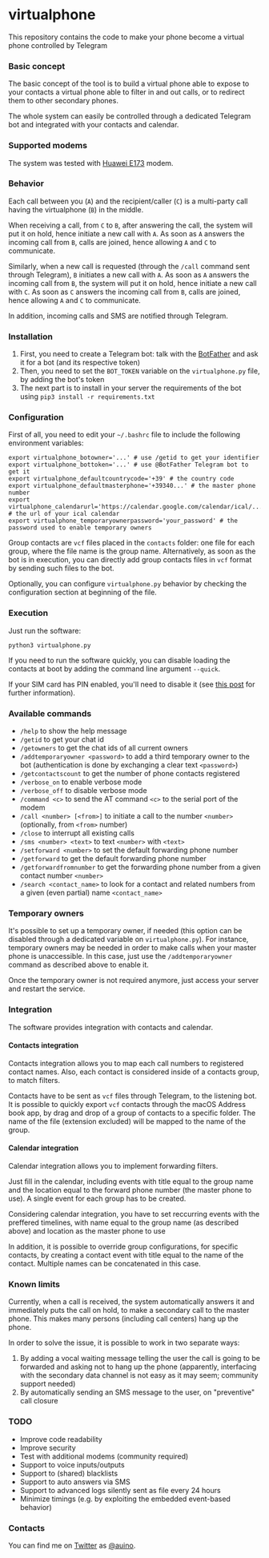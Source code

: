 # virtualphone

This repository contains the code to make your phone become a virtual phone controlled by Telegram

### Basic concept ###

The basic concept of the tool is to build a virtual phone able to expose to your contacts a virtual phone able to filter in and out calls, or to redirect them to other secondary phones.

The whole system can easily be controlled through a dedicated Telegram bot and integrated with your contacts and calendar.

### Supported modems ###

The system was tested with [Huawei E173](https://consumer.huawei.com/en/routers/e3372/specs/) modem.

### Behavior ###

Each call between you (`A`) and the recipient/caller (`C`) is a multi-party call having the virtualphone (`B`) in the middle.

When receiving a call, from `C` to `B`, after answering the call, the system will put it on hold, hence initiate a new call with `A`.
As soon as `A` answers the incoming call from `B`, calls are joined, hence allowing `A` and `C` to communicate.

Similarly, when a new call is requested (through the `/call` command sent through Telegram), `B` initiates a new call with `A`.
As soon as `A` answers the incoming call from `B`, the system will put it on hold, hence initiate a new call with `C`.
As soon as `C` answers the incoming call from `B`, calls are joined, hence allowing `A` and `C` to communicate.

In addition, incoming calls and SMS are notified through Telegram.

### Installation ###

1. First, you need to create a Telegram bot: talk with the [BotFather](https://t.me/botfather) and ask it for a bot (and its respective token)
2. Then, you need to set the `BOT_TOKEN` variable on the `virtualphone.py` file, by adding the bot's token
3. The next part is to install in your server the requirements of the bot using `pip3 install -r requirements.txt`

### Configuration ###

First of all, you need to edit your `~/.bashrc` file to include the following environment variables:
```
export virtualphone_botowner='...' # use /getid to get your identifier
export virtualphone_bottoken='...' # use @BotFather Telegram bot to get it
export virtualphone_defaultcountrycode='+39' # the country code
export virtualphone_defaultmasterphone='+39340...' # the master phone number
export virtualphone_calendarurl='https://calendar.google.com/calendar/ical/...' # the url of your ical calendar
export virtualphone_temporaryownerpassword='your_password' # the password used to enable temporary owners
```

Group contacts are `vcf` files placed in the `contacts` folder: one file for each group, where the file name is the group name.
Alternatively, as soon as the bot is in execution, you can directly add group contacts files in `vcf` format by sending such files to the bot.

Optionally, you can configure `virtualphone.py` behavior by checking the configuration section at beginning of the file.

### Execution ###

Just run the software:
```
python3 virtualphone.py
```

If you need to run the software quickly, you can disable loading the contacts at boot by adding the command line argument `--quick`.

If your SIM card has PIN enabled, you'll need to disable it (see [this post](https://developer.gemalto.com/threads/unlock-sim-require-pin-code) for further information).

### Available commands ###

* `/help` to show the help message
* `/getid` to get your chat id
* `/getowners` to get the chat ids of all current owners
* `/addtemporaryowner <password>` to add a third temporary owner to the bot (authentication is done by exchanging a clear text `<password>`)
* `/getcontactscount` to get the number of phone contacts registered
* `/verbose_on` to enable verbose mode
* `/verbose_off` to disable verbose mode
* `/command <c>` to send the AT command `<c>` to the serial port of the modem
* `/call <number> [<from>]` to initiate a call to the number `<number>` (optionally, from `<from>` number)
* `/close` to interrupt all existing calls
* `/sms <number> <text>` to text `<number>` with `<text>`
* `/setforward <number>` to set the default forwarding phone number
* `/getforward` to get the default forwarding phone number
* `/getforwardfromnumber` to get the forwarding phone number from a given contact number `<number>`
* `/search <contact_name>` to look for a contact and related numbers from a given (even partial) name `<contact_name>`

### Temporary owners ###

It's possible to set up a temporary owner, if needed (this option can be disabled through a dedicated variable on `virtualphone.py`).
For instance, temporary owners may be needed in order to make calls when your master phone is unaccessible.
In this case, just use the `/addtemporaryowner` command as described above to enable it.

Once the temporary owner is not required anymore, just access your server and restart the service.

### Integration ###

The software provides integration with contacts and calendar.

#### Contacts integration ####

Contacts integration allows you to map each call numbers to registered contact names.
Also, each contact is considered inside of a contacts group, to match filters.

Contacts have to be sent as `vcf` files through Telegram, to the listening bot.
It is possible to quickly export `vcf` contacts through the macOS Address book app, by drag and drop of a group of contacts to a specific folder.
The name of the file (extension excluded) will be mapped to the name of the group.

#### Calendar integration ####

Calendar integration allows you to implement forwarding filters.

Just fill in the calendar, including events with title equal to the group name and the location equal to the forward phone number (the master phone to use).
A single event for each group has to be created.

Considering calendar integration, you have to set reccurring events with the preffered timelines, with name equal to the group name (as described above) and location as the master phone to use

In addition, it is possible to override group configurations, for specific contacts, by creating a contact event with title equal to the name of the contact.
Multiple names can be concatenated in this case.

### Known limits ###

Currently, when a call is received, the system automatically answers it and immediately puts the call on hold, to make a secondary call to the master phone.
This makes many persons (including call centers) hang up the phone.

In order to solve the issue, it is possible to work in two separate ways:

1. By adding a vocal waiting message telling the user the call is going to be forwarded and asking not to hang up the phone (apparently, interfacing with the secondary data channel is not easy as it may seem; community support needed)
2. By automatically sending an SMS message to the user, on "preventive" call closure

### TODO ###

* Improve code readability
* Improve security
* Test with additional modems (community required)
* Support to voice inputs/outputs
* Support to (shared) blacklists
* Support to auto answers via SMS
* Support to advanced logs silently sent as file every 24 hours
* Minimize timings (e.g. by exploiting the embedded event-based behavior)

### Contacts ###

You can find me on [Twitter](https://twitter.com) as [@auino](https://twitter.com/auino).
